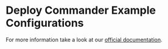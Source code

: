 Deploy Commander Example Configurations
=======================================

For more information take a look at our [official documentation](http://deploy-commander.readthedocs.org).